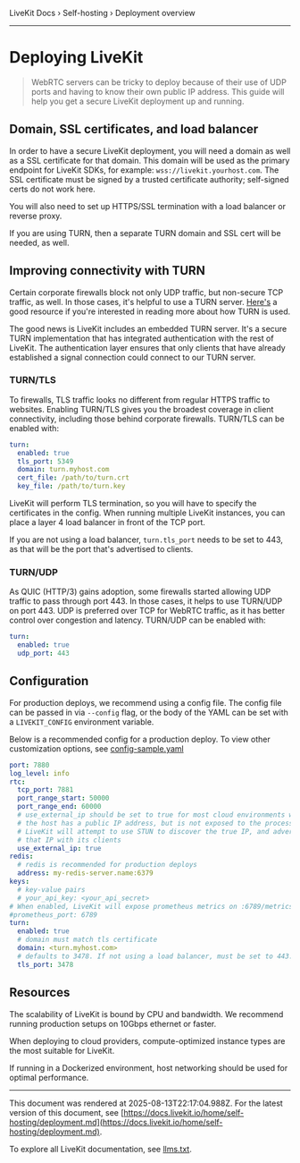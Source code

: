 LiveKit Docs › Self-hosting › Deployment overview

---

# Deploying LiveKit

> WebRTC servers can be tricky to deploy because of their use of UDP ports and having to know their own public IP address. This guide will help you get a secure LiveKit deployment up and running.

## Domain, SSL certificates, and load balancer

In order to have a secure LiveKit deployment, you will need a domain as well as a SSL certificate for that domain. This domain will be used as the primary endpoint for LiveKit SDKs, for example: `wss://livekit.yourhost.com`. The SSL certificate must be signed by a trusted certificate authority; self-signed certs do not work here.

You will also need to set up HTTPS/SSL termination with a load balancer or reverse proxy.

If you are using TURN, then a separate TURN domain and SSL cert will be needed, as well.

## Improving connectivity with TURN

Certain corporate firewalls block not only UDP traffic, but non-secure TCP traffic, as well. In those cases, it's helpful to use a TURN server. [Here's](https://bloggeek.me/webrtc-turn/) a good resource if you're interested in reading more about how TURN is used.

The good news is LiveKit includes an embedded TURN server. It's a secure TURN implementation that has integrated authentication with the rest of LiveKit. The authentication layer ensures that only clients that have already established a signal connection could connect to our TURN server.

### TURN/TLS

To firewalls, TLS traffic looks no different from regular HTTPS traffic to websites. Enabling TURN/TLS gives you the broadest coverage in client connectivity, including those behind corporate firewalls. TURN/TLS can be enabled with:

```yaml
turn:
  enabled: true
  tls_port: 5349
  domain: turn.myhost.com
  cert_file: /path/to/turn.crt
  key_file: /path/to/turn.key

```

LiveKit will perform TLS termination, so you will have to specify the certificates in the config. When running multiple LiveKit instances, you can place a layer 4 load balancer in front of the TCP port.

If you are not using a load balancer, `turn.tls_port` needs to be set to 443, as that will be the port that's advertised to clients.

### TURN/UDP

As QUIC (HTTP/3) gains adoption, some firewalls started allowing UDP traffic to pass through port 443. In those cases, it helps to use TURN/UDP on port 443. UDP is preferred over TCP for WebRTC traffic, as it has better control over congestion and latency. TURN/UDP can be enabled with:

```yaml
turn:
  enabled: true
  udp_port: 443

```

## Configuration

For production deploys, we recommend using a config file. The config file can be passed in via `--config` flag, or the body of the YAML can be set with a `LIVEKIT_CONFIG` environment variable.

Below is a recommended config for a production deploy. To view other customization options, see [config-sample.yaml](https://github.com/livekit/livekit/blob/master/config-sample.yaml)

```yaml
port: 7880
log_level: info
rtc:
  tcp_port: 7881
  port_range_start: 50000
  port_range_end: 60000
  # use_external_ip should be set to true for most cloud environments where
  # the host has a public IP address, but is not exposed to the process.
  # LiveKit will attempt to use STUN to discover the true IP, and advertise
  # that IP with its clients
  use_external_ip: true
redis:
  # redis is recommended for production deploys
  address: my-redis-server.name:6379
keys:
  # key-value pairs
  # your_api_key: <your_api_secret>
# When enabled, LiveKit will expose prometheus metrics on :6789/metrics
#prometheus_port: 6789
turn:
  enabled: true
  # domain must match tls certificate
  domain: <turn.myhost.com>
  # defaults to 3478. If not using a load balancer, must be set to 443.
  tls_port: 3478

```

## Resources

The scalability of LiveKit is bound by CPU and bandwidth. We recommend running production setups on 10Gbps ethernet or faster.

When deploying to cloud providers, compute-optimized instance types are the most suitable for LiveKit.

If running in a Dockerized environment, host networking should be used for optimal performance.

---

This document was rendered at 2025-08-13T22:17:04.988Z.
For the latest version of this document, see [https://docs.livekit.io/home/self-hosting/deployment.md](https://docs.livekit.io/home/self-hosting/deployment.md).

To explore all LiveKit documentation, see [llms.txt](https://docs.livekit.io/llms.txt).